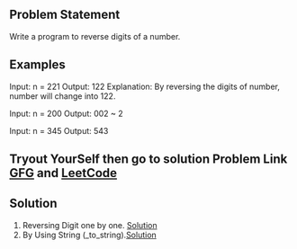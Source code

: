 ## Problem Statement 
 Write a program to reverse digits of a number.

## Examples
Input: n = 221
Output: 122
Explanation: By reversing the digits of number, number will change into 122.

Input: n = 200
Output: 002 ~ 2

Input: n = 345 
Output: 543

## Tryout YourSelf then go to solution Problem Link [GFG](https://www.geeksforgeeks.org/problems/reverse-digit0316/1) and [LeetCode](https://leetcode.com/problems/reverse-integer/description/)

## Solution
1. Reversing Digit one by one. [Solution](./Reversing_digits_Solution.cpp)
2. By Using String (_to_string).[Solution](./String_Solution.cpp)
